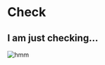 # Check

## I am just checking...
![hmm](https://user-images.githubusercontent.com/72864817/161413866-ffe50dec-6c68-40de-a130-6d492d6aab69.jpg)
